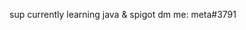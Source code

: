  sup
 currently learning java & spigot
 dm me: meta#3791

<!---
metaaxis/metaaxis is a ✨ special ✨ repository because its `README.md` (this file) appears on your GitHub profile.
You can click the Preview link to take a look at your changes.
--->
